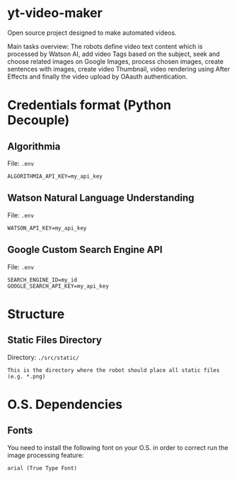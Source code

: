 # yt-video-maker
Open source project designed to make automated videos.

Main tasks overview: The robots define video text content which is processed by Watson AI, add video Tags based on the subject, seek and choose related images on Google Images, process chosen images, create sentences with images, create video Thumbnail, video rendering using After Effects and finally the video upload by OAauth authentication.


# Credentials format (Python Decouple)

## Algorithmia

File: `.env`

```
ALGORITHMIA_API_KEY=my_api_key
```

## Watson Natural Language Understanding

File: `.env`

```
WATSON_API_KEY=my_api_key
```

## Google Custom Search Engine API

File: `.env`

```
SEARCH_ENGINE_ID=my_id
GOOGLE_SEARCH_API_KEY=my_api_key
```

# Structure

## Static Files Directory

Directory: `./src/static/`

```
This is the directory where the robot should place all static files (e.g. *.png)
```

# O.S. Dependencies

## Fonts

You need to install the following font on your O.S. in order to correct run the image processing feature:

```
arial (True Type Font)
``` 